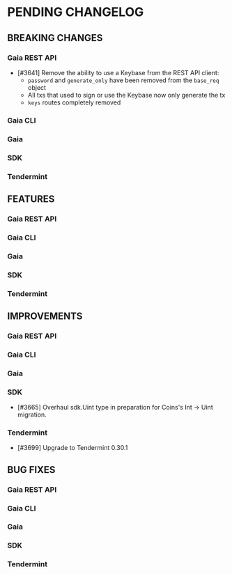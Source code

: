 # PENDING CHANGELOG

<!----------------------------- BREAKING CHANGES ----------------------------->

## BREAKING CHANGES

### Gaia REST API

* [\#3641] Remove the ability to use a Keybase from the REST API client:
  * `password` and `generate_only` have been removed from the `base_req` object
  * All txs that used to sign or use the Keybase now only generate the tx
  * `keys` routes completely removed

### Gaia CLI

### Gaia

### SDK

### Tendermint

<!--------------------------------- FEATURES --------------------------------->

## FEATURES

### Gaia REST API

### Gaia CLI

### Gaia

### SDK

### Tendermint

<!------------------------------- IMPROVEMENTS ------------------------------->

## IMPROVEMENTS

### Gaia REST API

### Gaia CLI

### Gaia

### SDK

* [\#3665] Overhaul sdk.Uint type in preparation for Coins's Int -> Uint migration.

### Tendermint

* [\#3699] Upgrade to Tendermint 0.30.1

<!--------------------------------- BUG FIXES -------------------------------->

## BUG FIXES

### Gaia REST API

### Gaia CLI

### Gaia

### SDK

### Tendermint
